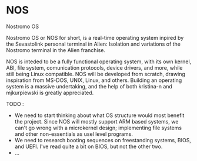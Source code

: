 # NOS

Nostromo OS

Nostromo OS or NOS for short, is a real-time operating system inpired by the Sevastolink personal terminal in Alien: Isolation and variations of the Nostromo terminal in the Alien franchise.

NOS is inteded to be a fully functional operating system, with its own kernel, ABI, file system, comunication protocols, device drivers, and more, while still being Linux compatible. NOS will be developed from scratch, drawing inspiration from MS-DOS, UNIX, Linux, and others. Building an operating system is a massive undertaking, and the help of both kristina-n and mjkurpiewski is greatly appreciated.

TODO :

- We need to start thinking about what OS structure would most benefit the project. Since NOS will mostly support ARM based systems, we can't go wrong with a microkernel design; implementing file systems and other non-essentials as usel level programs.
- We need to research booting sequences on freestanding systems, BIOS, and UEFI. I've read quite a bit on BIOS, but not the other two.
- ...
